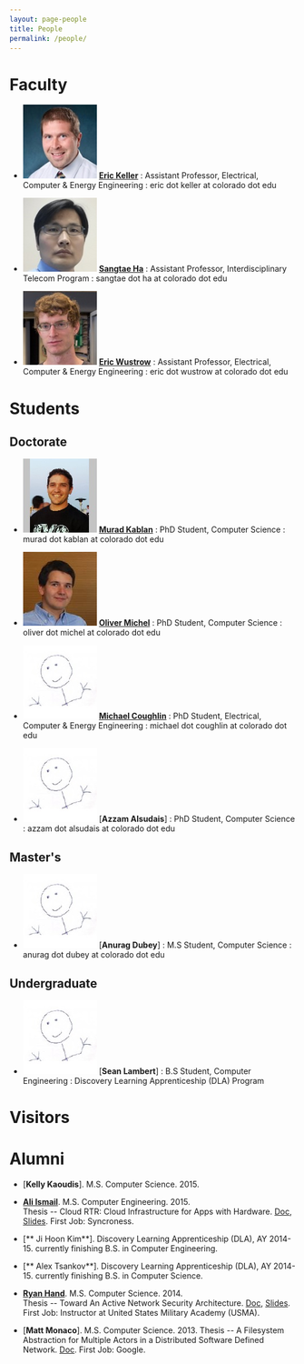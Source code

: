 ```yaml
---
layout: page-people
title: People
permalink: /people/
---
```


Faculty
=======

* ![Eric Keller](/data/img/people/headshot-erick.jpg) [**Eric Keller**](http://ngn.cs.colorado.edu/~ekeller/)
	: Assistant Professor, Electrical, Computer & Energy Engineering
	: eric dot keller at colorado dot edu

* ![Sangtae Ha](/data/img/people/headshot-sangtae.jpg) [**Sangtae Ha**](http://ngn.cs.colorado.edu/~sangtae/)
	: Assistant Professor, Interdisciplinary Telecom Program
	: sangtae dot ha at colorado dot edu

* ![Eric Wustrow](/data/img/people/headshot-ericw.jpg) [**Eric Wustrow**](https://ericw.us/trow/)
	: Assistant Professor, Electrical, Computer & Energy Engineering
	: eric dot wustrow at colorado dot edu

Students
========

Doctorate
---------

* ![Murad Kablan](/data/img/people/headshot-murad.jpg) [**Murad Kablan**](http://muradkablan.com/)
	: PhD Student, Computer Science
	: murad dot kablan at colorado dot edu

* ![Oliver Michel](/data/img/people/headshot-oliver.jpg) [**Oliver Michel**](/~oliver)
	: PhD Student, Computer Science
	: oliver dot michel at colorado dot edu

* ![Michael Coughlin](/data/img/people/stick.jpg) [**Michael Coughlin**](/coughlin)
	: PhD Student, Electrical, Computer & Energy Engineering
	: michael dot coughlin at colorado dot edu

* ![Azzam Alsudais](/data/img/people/stick.jpg) [**Azzam Alsudais**]
	: PhD Student, Computer Science
	: azzam dot alsudais at colorado dot edu

Master's
--------

* ![Anurag Dubey](/data/img/people/stick.jpg) [**Anurag Dubey**]
	: M.S Student, Computer Science
	: anurag dot dubey at colorado dot edu


Undergraduate
-------------

* ![Sean Lambert](/data/img/people/stick.jpg) [**Sean Lambert**]
	: B.S Student, Computer Engineering
   : Discovery Learning Apprenticeship (DLA) Program


Visitors
========

Alumni
======

* [**Kelly Kaoudis**]. M.S. Computer Science. 2015.

* [**Ali Ismail**](https://www.linkedin.com/in/ali-ismail-837aa875). M.S. Computer Engineering. 2015.  
  Thesis -- Cloud RTR: Cloud Infrastructure for Apps with Hardware.
  [Doc](/data/doc/dissertations/ali_ismail_2015_ms_thesis.pdf), [Slides](/data/doc/dissertations/ali_ismail_2015_ms_thesis_slides.pptx).  First Job: Syncroness.

* [** Ji Hoon Kim**].  Discovery Learning Apprenticeship (DLA), AY 2014-15.  currently finishing B.S. in Computer Engineering.  

* [** Alex Tsankov**]. Discovery Learning Apprenticeship (DLA), AY 2014-15.  currently finishing B.S. in Computer Science.

* [**Ryan Hand**](http://www.westpoint.edu/eecs/_layouts/wpFacultyBios/DisplayBio.aspx?ID=57e62d43-af4f-4153-bb43-b529623e31a2&List=f5e1151c-c15d-420c-b0fa-7919e148c1b7). M.S. Computer Science.  2014.  
	Thesis -- Toward An Active Network Security Architecture. [Doc](/data/doc/dissertations/ryan_hand_2014_ms_thesis.pdf), [Slides]((/data/doc/dissertations/ryan_hand_2014_ms_thesis_slides.pptx)). First Job: Instructor at United States Military Academy (USMA).

* [**Matt Monaco**]. M.S. Computer Science. 2013.
  Thesis -- A Filesystem Abstraction for Multiple Actors in a Distributed Software Defined Network.
  [Doc](/data/doc/dissertations/matt_monaco_2013_ms_thesis.pdf). First Job: Google.
